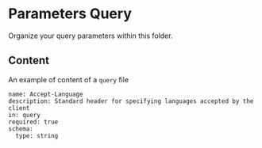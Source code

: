 Parameters Query
=====

Organize your query parameters within this folder.

## Content

An example of content of a `query` file

```
name: Accept-Language
description: Standard header for specifying languages accepted by the client
in: query
required: true
schema:
  type: string
```
